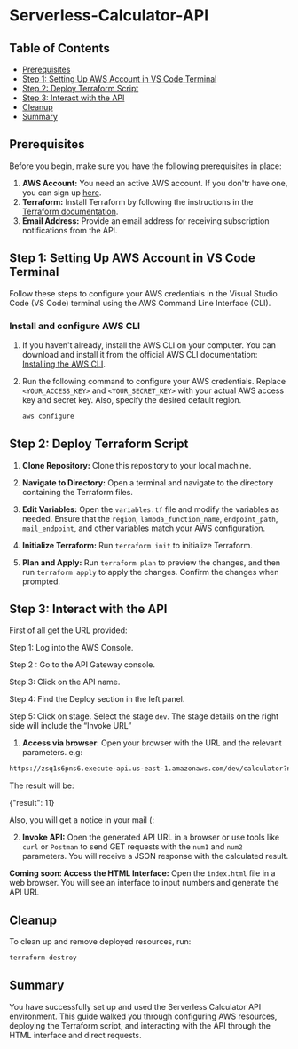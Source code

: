 # Serverless-Calculator-API

## Table of Contents

- [Prerequisites](#prerequisites)
- [Step 1: Setting Up AWS Account in VS Code Terminal](#step-1-setting-up-aws-account-in-vs-code-terminal)
- [Step 2: Deploy Terraform Script](#step-2-deploy-terraform-script)
- [Step 3: Interact with the API](#step-3-interact-with-the-api)
- [Cleanup](#cleanup)
- [Summary](#summary)

## Prerequisites

Before you begin, make sure you have the following prerequisites in place:

1. **AWS Account:** You need an active AWS account. If you don'tr have one, you can sign up [here](https://aws.amazon.com/).
2. **Terraform:** Install Terraform by following the instructions in the [Terraform documentation](https://learn.hashicorp.com/tutorials/terraform/install-cli).
3. **Email Address:** Provide an email address for receiving subscription notifications from the API.


## Step 1: Setting Up AWS Account in VS Code Terminal

Follow these steps to configure your AWS credentials in the Visual Studio Code (VS Code) terminal using the AWS Command Line Interface (CLI).

### Install and configure AWS CLI

1. If you haven't already, install the AWS CLI on your computer. You can download and install it from the official AWS CLI documentation: [Installing the AWS CLI](https://docs.aws.amazon.com/cli/latest/userguide/install-cliv2.html).

2. Run the following command to configure your AWS credentials. Replace `<YOUR_ACCESS_KEY>` and `<YOUR_SECRET_KEY>` with your actual AWS access key and secret key. Also, specify the desired default region.

   ```sh
   aws configure
   ```


## Step 2: Deploy Terraform Script

1. **Clone Repository:** Clone this repository to your local machine.

2. **Navigate to Directory:** Open a terminal and navigate to the directory containing the Terraform files.

3. **Edit Variables:** Open the `variables.tf` file and modify the variables as needed. Ensure that the `region`, `lambda_function_name`, `endpoint_path`, `mail_endpoint`, and other variables match your AWS configuration.
   
4. **Initialize Terraform:** Run `terraform init` to initialize Terraform.

5. **Plan and Apply:** Run `terraform plan` to preview the changes, and then run `terraform apply` to apply the changes. Confirm the changes when prompted.

## Step 3: Interact with the API
First of all get the URL provided:

Step 1: Log into the AWS Console.

Step 2 :  Go to the API Gateway console.

Step 3: Click on the API name.

Step 4: Find the Deploy section in the left panel.

Step 5: Click on stage. Select the stage `dev`. The stage details on the right side will include the “Invoke URL”

1. **Access via browser**: Open your browser  with the URL and the relevant parameters.
e.g: 
```sh
https://zsq1s6pns6.execute-api.us-east-1.amazonaws.com/dev/calculator?num1=3&num2=8
```
The result will be:


{"result": 11}


Also, you will get a notice in your mail (:

2. **Invoke API:** Open the generated API URL in a browser or use tools like `curl` or `Postman` to send GET requests with the `num1` and `num2` parameters. You will receive a JSON response with the calculated result.

**Coming soon: Access the HTML Interface:** Open the `index.html` file in a web browser. You will see an interface to input numbers and generate the API URL

## Cleanup
To clean up and remove deployed resources, run:
```sh
terraform destroy
```

## Summary

You have successfully set up and used the Serverless Calculator API environment. This guide walked you through configuring AWS resources, deploying the Terraform script, and interacting with the API through the HTML interface and direct requests. 


